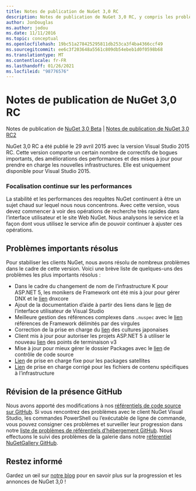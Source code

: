 ```yaml
---
title: Notes de publication de NuGet 3,0 RC
description: Notes de publication de NuGet 3,0 RC, y compris les problèmes connus, les correctifs de bogues, les fonctionnalités ajoutées et DCR.
author: JonDouglas
ms.author: jodou
ms.date: 11/11/2016
ms.topic: conceptual
ms.openlocfilehash: 19bc51a278425295811db253ca3f4ba4366ccf49
ms.sourcegitcommit: ee6c3f203648a5561c809db54ebeb1d0f0598b68
ms.translationtype: MT
ms.contentlocale: fr-FR
ms.lasthandoff: 01/26/2021
ms.locfileid: "98776576"
---
```

# <a name="nuget-30-rc-release-notes"></a>Notes de publication de NuGet 3,0 RC

Notes de publication de [NuGet 3,0 Beta](../release-notes/nuget-3.0-beta.md)  |  [Notes de publication de NuGet 3,0 RC2](../release-notes/nuget-3.0-RC2.md)

NuGet 3,0 RC a été publié le 29 avril 2015 avec la version Visual Studio 2015 RC. Cette version comporte un certain nombre de correctifs de bogues importants, des améliorations des performances et des mises à jour pour prendre en charge les nouvelles infrastructures.  Elle est uniquement disponible pour Visual Studio 2015.

### <a name="continued-focus-on-performance"></a>Focalisation continue sur les performances

La stabilité et les performances des requêtes NuGet continuent à être un sujet chaud sur lequel nous nous concentrons.  Avec cette version, vous devez commencer à voir des opérations de recherche très rapides dans l’interface utilisateur et le site Web NuGet.  Nous analysons le service et la façon dont vous utilisez le service afin de pouvoir continuer à ajuster ces opérations.

## <a name="significant-issues-resolved"></a>Problèmes importants résolus

Pour stabiliser les clients NuGet, nous avons résolu de nombreux problèmes dans le cadre de cette version.  Voici une brève liste de quelques-uns des problèmes les plus importants résolus :

* Dans le cadre du changement de nom de l’infrastructure K pour ASP.NET 5, les monikers de Framework ont été mis à jour pour gérer DNX et le [lien](https://github.com/NuGet/Home/issues/215) dnxcore
* Ajout de la documentation d’aide à partir des liens dans le [lien](https://github.com/NuGet/Home/issues/232) de l’interface utilisateur de Visual Studio
* Meilleure gestion des références complexes dans `.nuspec` avec le [lien](https://github.com/NuGet/Home/issues/276) références de Framework délimités par des virgules
* Correction de la prise en charge du [lien](https://github.com/NuGet/Home/issues/253) des cultures japonaises
* Client mis à jour pour autoriser les projets ASP.NET 5 à utiliser le nouveau [lien](https://github.com/NuGet/Home/issues/219) des points de terminaison v3
* Mise à jour pour mieux gérer le dossier Packages avec le [lien](https://github.com/NuGet/Home/issues/56) de contrôle de code source
* [Lien](https://github.com/NuGet/Home/issues/17) de prise en charge fixe pour les packages satellites
* [Lien](https://github.com/NuGet/Home/issues/18) de prise en charge corrigé pour les fichiers de contenu spécifiques à l’infrastructure

## <a name="github-presence-overhaul"></a>Révision de la présence GitHub

Nous avons apporté des modifications à nos [référentiels de code source sur GitHub](http://github.com/nuget/home).  Si vous rencontrez des problèmes avec le client NuGet Visual Studio, les commandes PowerShell ou l’exécutable de ligne de commande, vous pouvez consigner ces problèmes et surveiller leur progression dans notre [liste de problèmes de référentiels d’hébergement GitHub](http://github.com/nuget/home/issues).  Nous effectuons le suivi des problèmes de la galerie dans notre [référentiel NuGetGallery GitHub](http://github.com/nuget/NuGetGallery/issues).


## <a name="stay-tuned"></a>Restez informé

Gardez un œil sur [notre blog](http://blog.nuget.org) pour en savoir plus sur la progression et les annonces de NuGet 3,0 !
